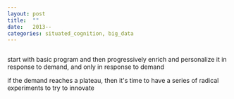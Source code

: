 ```yaml
---
layout: post
title:  ""
date:   2013--
categories: situated_cognition, big_data
---
```


![]()



start with basic program and then progressively enrich and personalize it in response to demand, and only in response to demand

if the demand reaches a plateau, then it's time to have a series of radical experiments to try to innovate

